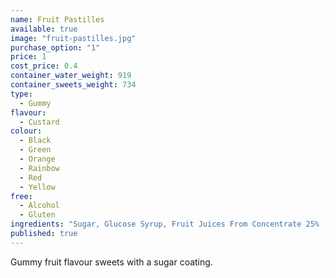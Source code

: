 ```yaml
---
name: Fruit Pastilles
available: true
image: "fruit-pastilles.jpg"
purchase_option: "1"
price: 1
cost_price: 0.4
container_water_weight: 919
container_sweets_weight: 734
type: 
  - Gummy
flavour: 
  - Custard
colour: 
  - Black
  - Green
  - Orange
  - Rainbow
  - Red
  - Yellow
free: 
  - Alcohol
  - Gluten
ingredients: "Sugar, Glucose Syrup, Fruit Juices From Concentrate 25% (Grape, Blackcurrant, Strawberry, Lime, Orange, Lemon), Gelatine, Gum Arabic, Modified Starch, Malic Acid, Acidity Regulator (Trisodium Citrate), Citric Acid, Flavourings, Colours (Anthocyanins, Copper Complexes of Chlorophyllins, Beta-Carotene, Curcumin), Lactic Acid"
published: true
---
```

Gummy fruit flavour sweets with a sugar coating.